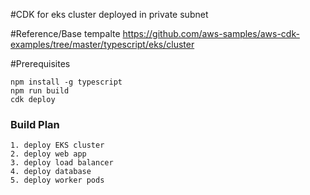 #CDK for eks cluster deployed in private subnet

#Reference/Base tempalte
https://github.com/aws-samples/aws-cdk-examples/tree/master/typescript/eks/cluster

#Prerequisites
```
npm install -g typescript
npm run build
cdk deploy
```


### Build Plan
```
1. deploy EKS cluster
2. deploy web app
3. deploy load balancer
4. deploy database
5. deploy worker pods
```